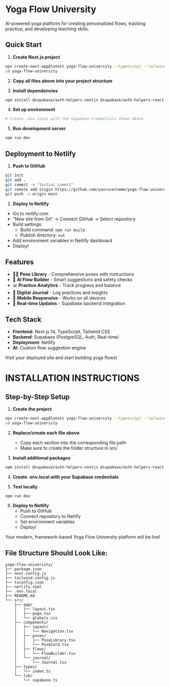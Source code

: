 # Yoga Flow University

AI-powered yoga platform for creating personalized flows, tracking practice, and developing teaching skills.

## Quick Start

1. **Create Next.js project**
```bash
npx create-next-app@latest yoga-flow-university --typescript --tailwind --eslint --app --src-dir --import-alias "@/*"
cd yoga-flow-university
```

2. **Copy all files above into your project structure**

3. **Install dependencies**
```bash
npm install @supabase/auth-helpers-nextjs @supabase/auth-helpers-react @supabase/supabase-js framer-motion html2canvas jspdf lucide-react
```

4. **Set up environment**
```bash
# Create .env.local with the Supabase credentials shown above
```

5. **Run development server**
```bash
npm run dev
```

## Deployment to Netlify

1. **Push to GitHub**
```bash
git init
git add .
git commit -m "Initial commit"
git remote add origin https://github.com/yourusername/yoga-flow-university.git
git push -u origin main
```

2. **Deploy to Netlify**
- Go to netlify.com
- "New site from Git" → Connect GitHub → Select repository
- Build settings:
  - Build command: `npm run build`
  - Publish directory: `out`
- Add environment variables in Netlify dashboard
- Deploy!

## Features

- 🧘‍♀️ **Pose Library** - Comprehensive poses with instructions
- 🤖 **AI Flow Builder** - Smart suggestions and safety checks
- 📊 **Practice Analytics** - Track progress and balance
- 📝 **Digital Journal** - Log practices and insights
- 📱 **Mobile Responsive** - Works on all devices
- 🔄 **Real-time Updates** - Supabase backend integration

## Tech Stack

- **Frontend**: Next.js 14, TypeScript, Tailwind CSS
- **Backend**: Supabase (PostgreSQL, Auth, Real-time)
- **Deployment**: Netlify
- **AI**: Custom flow suggestion engine

Visit your deployed site and start building yoga flows!

# INSTALLATION INSTRUCTIONS

## Step-by-Step Setup

1. **Create the project**
```bash
npx create-next-app@latest yoga-flow-university --typescript --tailwind --eslint --app --src-dir --import-alias "@/*"
cd yoga-flow-university
```

2. **Replace/create each file above**
   - Copy each section into the corresponding file path
   - Make sure to create the folder structure in src/

3. **Install additional packages**
```bash
npm install @supabase/auth-helpers-nextjs @supabase/auth-helpers-react @supabase/supabase-js framer-motion html2canvas jspdf lucide-react
```

4. **Create .env.local with your Supabase credentials**

5. **Test locally**
```bash
npm run dev
```

6. **Deploy to Netlify**
   - Push to GitHub
   - Connect repository to Netlify
   - Set environment variables
   - Deploy!

Your modern, framework-based Yoga Flow University platform will be live!

## File Structure Should Look Like:
```
yoga-flow-university/
├── package.json
├── next.config.js
├── tailwind.config.js
├── tsconfig.json
├── netlify.toml
├── .env.local
├── README.md
└── src/
    ├── app/
    │   ├── layout.tsx
    │   ├── page.tsx
    │   └── globals.css
    ├── components/
    │   ├── layout/
    │   │   └── Navigation.tsx
    │   ├── poses/
    │   │   ├── PoseLibrary.tsx
    │   │   └── PoseCard.tsx
    │   ├── flows/
    │   │   └── FlowBuilder.tsx
    │   └── journal/
    │       └── Journal.tsx
    ├── types/
    │   └── index.ts
    └── lib/
        └── supabase.ts
```
